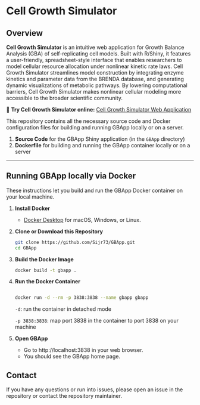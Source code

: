 
# Cell Growth Simulator

## Overview

**Cell Growth Simulator**  is an intuitive web application for Growth Balance Analysis (GBA) of self-replicating cell models. Built with R/Shiny, it features a user-friendly, spreadsheet-style interface that enables researchers to model cellular resource allocation under nonlinear kinetic rate laws. Cell Growth Simulator streamlines model construction by integrating enzyme kinetics and parameter data from the BRENDA database, and generating dynamic visualizations of metabolic pathways. By lowering computational barriers, Cell Growth Simulator makes nonlinear cellular modeling more accessible to the broader scientific community.

🔗 **Try Cell Growth Simulator online:** [Cell Growth Simulator Web Application](https://cellgrowthsim.com/) 

This repository contains all the necessary source code and Docker configuration files for building and running GBApp locally or on a server.

1. **Source Code** for the GBApp Shiny application (in the `GBApp` directory)  
2. **Dockerfile** for building and running the GBApp container locally or on a server

---

##  Running GBApp locally via Docker

These instructions let you build and run the GBApp Docker container on your local machine.

1. **Install Docker**  
   - [Docker Desktop](https://www.docker.com/) for macOS, Windows, or Linux.

2. **Clone or Download this Repository**

   ```bash
   git clone https://github.com/Sijr73/GBApp.git
   cd GBApp

3. **Build the Docker Image**

   
   ```bash
   docker build -t gbapp .
   ```

4. **Run the Docker Container**

   ```bash
   
   docker run -d --rm -p 3838:3838 --name gbapp gbapp
   ```
   `-d`: run the container in detached mode

   `-p 3838:3838`: map port 3838 in the container to port 3838 on your machine

5. **Open GBApp**

   - Go to http://localhost:3838 in your web browser.
   - You should see the GBApp home page.
## Contact
If you have any questions or run into issues, please open an issue in the repository or contact the repository maintainer.
